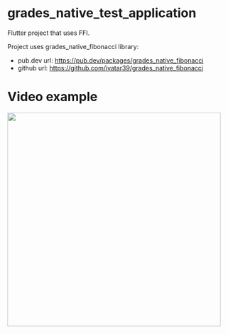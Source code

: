 # grades_native_test_application

Flutter project that uses FFI.

Project uses grades_native_fibonacci library:
- pub.dev url: https://pub.dev/packages/grades_native_fibonacci
- github url: https://github.com/ivatar39/grades_native_fibonacci

# Video example
<img src="https://github.com/ivatar39/grades_native_test_application/blob/master/docs/video.gif" width="480">
